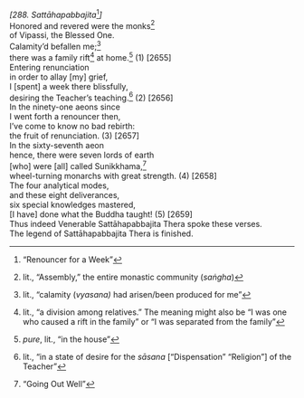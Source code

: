 *\[288. Sattāhapabbajita*[^1]*\]*  
Honored and revered were the monks[^2]  
of Vipassi, the Blessed One.  
Calamity’d befallen me;[^3]  
there was a family rift[^4] at home.[^5] (1) \[2655\]  
Entering renunciation  
in order to allay \[my\] grief,  
I \[spent\] a week there blissfully,  
desiring the Teacher’s teaching.[^6] (2) \[2656\]  
In the ninety-one aeons since  
I went forth a renouncer then,  
I’ve come to know no bad rebirth:  
the fruit of renunciation. (3) \[2657\]  
In the sixty-seventh aeon  
hence, there were seven lords of earth  
\[who\] were \[all\] called Sunikkhama,[^7]  
wheel-turning monarchs with great strength. (4) \[2658\]  
The four analytical modes,  
and these eight deliverances,  
six special knowledges mastered,  
\[I have\] done what the Buddha taught! (5) \[2659\]  
Thus indeed Venerable Sattāhapabbajita Thera spoke these verses.  
The legend of Sattāhapabbajita Thera is finished.  
[^1]: “Renouncer for a Week”  
[^2]: lit., “Assembly,” the entire monastic community (*saṅgha*)  
[^3]: lit., “calamity (*vyasana)* had arisen/been produced for me”  
[^4]: lit., “a division among relatives.” The meaning might also be “I
    was one who caused a rift in the family” or “I was separated from
    the family”  
[^5]: *pure*, lit., “in the house”  
[^6]: lit., “in a state of desire for the *sāsana* \[“Dispensation”
    “Religion”\] of the Teacher”  
[^7]: “Going Out Well”
